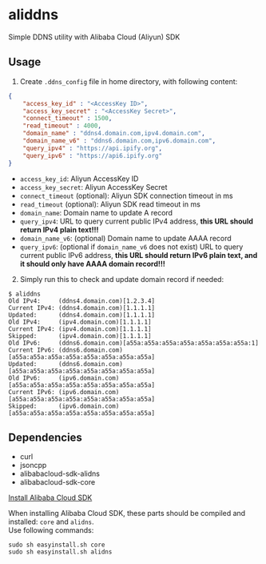 # aliddns
Simple DDNS utility with Alibaba Cloud (Aliyun) SDK

## Usage
1. Create `.ddns_config` file in home directory, with following content:
```json
{
	"access_key_id" : "<AccessKey ID>",
	"access_key_secret" : "<AccessKey Secret>",
	"connect_timeout" : 1500,
	"read_timeout" : 4000,
	"domain_name" : "ddns4.domain.com,ipv4.domain.com",
	"domain_name_v6" : "ddns6.domain.com,ipv6.domain.com",
	"query_ipv4" : "https://api.ipify.org",
	"query_ipv6" : "https://api6.ipify.org"
}
```
* `access_key_id`: Aliyun AccessKey ID
* `access_key_secret`: Aliyun AccessKey Secret
* `connect_timeout` (optional): Aliyun SDK connection timeout in ms
* `read_timeout` (optional): Aliyun SDK read timeout in ms
* `domain_name`: Domain name to update A record
* `query_ipv4`: URL to query current public IPv4 address, **this URL should return IPv4 plain text!!!**
* `domain_name_v6`: (optional) Domain name to update AAAA record
* `query_ipv6`: (optional if `domain_name_v6` does not exist) URL to query current public IPv6 address, **this URL should return IPv6 plain text, and it should only have AAAA domain record!!!**

2. Simply run this to check and update domain record if needed:
```shell
$ aliddns
Old IPv4:     (ddns4.domain.com)[1.2.3.4]
Current IPv4: (ddns4.domain.com)[1.1.1.1]
Updated:      (ddns4.domain.com)[1.1.1.1]
Old IPv4:     (ipv4.domain.com)[1.1.1.1]
Current IPv4: (ipv4.domain.com)[1.1.1.1]
Skipped:      (ipv4.domain.com)[1.1.1.1]
Old IPv6:     (ddns6.domain.com)[a55a:a55a:a55a:a55a:a55a:a55a:a55a:1]
Current IPv6: (ddns6.domain.com)[a55a:a55a:a55a:a55a:a55a:a55a:a55a:a55a]
Updated:      (ddns6.domain.com)[a55a:a55a:a55a:a55a:a55a:a55a:a55a:a55a]
Old IPv6:     (ipv6.domain.com)[a55a:a55a:a55a:a55a:a55a:a55a:a55a:a55a]
Current IPv6: (ipv6.domain.com)[a55a:a55a:a55a:a55a:a55a:a55a:a55a:a55a]
Skipped:      (ipv6.domain.com)[a55a:a55a:a55a:a55a:a55a:a55a:a55a:a55a]
```

## Dependencies
* curl
* jsoncpp
* alibabacloud-sdk-alidns
* alibabacloud-sdk-core

[Install Alibaba Cloud SDK](https://github.com/aliyun/aliyun-openapi-cpp-sdk/blob/master/README-CN.md)  

When installing Alibaba Cloud SDK, these parts should be compiled and installed: `core` and `alidns`.  
Use following commands:  
```shell
sudo sh easyinstall.sh core
sudo sh easyinstall.sh alidns
```

